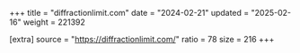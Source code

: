 +++
title = "diffractionlimit.com"
date = "2024-02-21"
updated = "2025-02-16"
weight = 221392

[extra]
source = "https://diffractionlimit.com/"
ratio = 78
size = 216
+++

